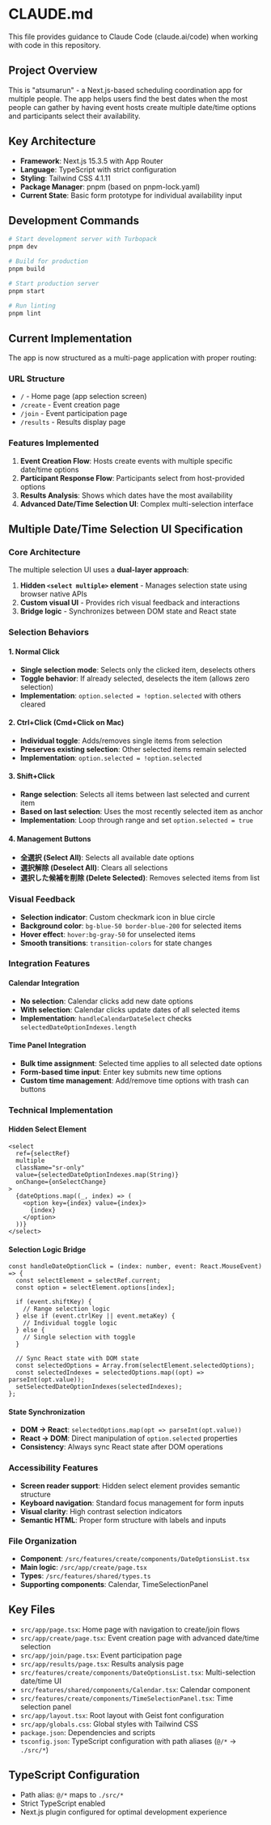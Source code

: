# CLAUDE.md

This file provides guidance to Claude Code (claude.ai/code) when working with code in this repository.

## Project Overview

This is "atsumarun" - a Next.js-based scheduling coordination app for multiple people. The app helps users find the best dates when the most people can gather by having event hosts create multiple date/time options and participants select their availability.

## Key Architecture

- **Framework**: Next.js 15.3.5 with App Router
- **Language**: TypeScript with strict configuration
- **Styling**: Tailwind CSS 4.1.11
- **Package Manager**: pnpm (based on pnpm-lock.yaml)
- **Current State**: Basic form prototype for individual availability input

## Development Commands

```bash
# Start development server with Turbopack
pnpm dev

# Build for production
pnpm build

# Start production server
pnpm start

# Run linting
pnpm lint
```

## Current Implementation

The app is now structured as a multi-page application with proper routing:

### URL Structure

- `/` - Home page (app selection screen)
- `/create` - Event creation page
- `/join` - Event participation page
- `/results` - Results display page

### Features Implemented

1. **Event Creation Flow**: Hosts create events with multiple specific date/time options
2. **Participant Response Flow**: Participants select from host-provided options
3. **Results Analysis**: Shows which dates have the most availability
4. **Advanced Date/Time Selection UI**: Complex multi-selection interface

## Multiple Date/Time Selection UI Specification

### Core Architecture

The multiple selection UI uses a **dual-layer approach**:

1. **Hidden `<select multiple>` element** - Manages selection state using browser native APIs
2. **Custom visual UI** - Provides rich visual feedback and interactions
3. **Bridge logic** - Synchronizes between DOM state and React state

### Selection Behaviors

#### 1. Normal Click

- **Single selection mode**: Selects only the clicked item, deselects others
- **Toggle behavior**: If already selected, deselects the item (allows zero selection)
- **Implementation**: `option.selected = !option.selected` with others cleared

#### 2. Ctrl+Click (Cmd+Click on Mac)

- **Individual toggle**: Adds/removes single items from selection
- **Preserves existing selection**: Other selected items remain selected
- **Implementation**: `option.selected = !option.selected`

#### 3. Shift+Click

- **Range selection**: Selects all items between last selected and current item
- **Based on last selection**: Uses the most recently selected item as anchor
- **Implementation**: Loop through range and set `option.selected = true`

#### 4. Management Buttons

- **全選択 (Select All)**: Selects all available date options
- **選択解除 (Deselect All)**: Clears all selections
- **選択した候補を削除 (Delete Selected)**: Removes selected items from list

### Visual Feedback

- **Selection indicator**: Custom checkmark icon in blue circle
- **Background color**: `bg-blue-50 border-blue-200` for selected items
- **Hover effect**: `hover:bg-gray-50` for unselected items
- **Smooth transitions**: `transition-colors` for state changes

### Integration Features

#### Calendar Integration

- **No selection**: Calendar clicks add new date options
- **With selection**: Calendar clicks update dates of all selected items
- **Implementation**: `handleCalendarDateSelect` checks `selectedDateOptionIndexes.length`

#### Time Panel Integration

- **Bulk time assignment**: Selected time applies to all selected date options
- **Form-based time input**: Enter key submits new time options
- **Custom time management**: Add/remove time options with trash can buttons

### Technical Implementation

#### Hidden Select Element

```tsx
<select
  ref={selectRef}
  multiple
  className="sr-only"
  value={selectedDateOptionIndexes.map(String)}
  onChange={onSelectChange}
>
  {dateOptions.map((_, index) => (
    <option key={index} value={index}>
      {index}
    </option>
  ))}
</select>
```

#### Selection Logic Bridge

```tsx
const handleDateOptionClick = (index: number, event: React.MouseEvent) => {
  const selectElement = selectRef.current;
  const option = selectElement.options[index];

  if (event.shiftKey) {
    // Range selection logic
  } else if (event.ctrlKey || event.metaKey) {
    // Individual toggle logic
  } else {
    // Single selection with toggle
  }

  // Sync React state with DOM state
  const selectedOptions = Array.from(selectElement.selectedOptions);
  const selectedIndexes = selectedOptions.map((opt) => parseInt(opt.value));
  setSelectedDateOptionIndexes(selectedIndexes);
};
```

#### State Synchronization

- **DOM → React**: `selectedOptions.map(opt => parseInt(opt.value))`
- **React → DOM**: Direct manipulation of `option.selected` properties
- **Consistency**: Always sync React state after DOM operations

### Accessibility Features

- **Screen reader support**: Hidden select element provides semantic structure
- **Keyboard navigation**: Standard focus management for form inputs
- **Visual clarity**: High contrast selection indicators
- **Semantic HTML**: Proper form structure with labels and inputs

### File Organization

- **Component**: `/src/features/create/components/DateOptionsList.tsx`
- **Main logic**: `/src/app/create/page.tsx`
- **Types**: `/src/features/shared/types.ts`
- **Supporting components**: Calendar, TimeSelectionPanel

## Key Files

- `src/app/page.tsx`: Home page with navigation to create/join flows
- `src/app/create/page.tsx`: Event creation page with advanced date/time selection
- `src/app/join/page.tsx`: Event participation page
- `src/app/results/page.tsx`: Results analysis page
- `src/features/create/components/DateOptionsList.tsx`: Multi-selection date/time UI
- `src/features/shared/components/Calendar.tsx`: Calendar component
- `src/features/create/components/TimeSelectionPanel.tsx`: Time selection panel
- `src/app/layout.tsx`: Root layout with Geist font configuration
- `src/app/globals.css`: Global styles with Tailwind CSS
- `package.json`: Dependencies and scripts
- `tsconfig.json`: TypeScript configuration with path aliases (`@/*` → `./src/*`)

## TypeScript Configuration

- Path alias: `@/*` maps to `./src/*`
- Strict TypeScript enabled
- Next.js plugin configured for optimal development experience
